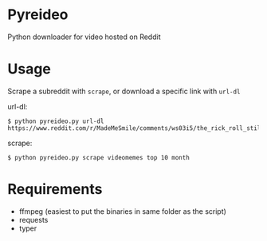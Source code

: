 # Pyreideo
 Python downloader for video hosted on Reddit

# Usage 
Scrape a subreddit with ````scrape````, or download a specific link with ````url-dl````

url-dl:
````
$ python pyreideo.py url-dl https://www.reddit.com/r/MadeMeSmile/comments/ws03i5/the_rick_roll_still_going_strong/
````
scrape:
````
$ python pyreideo.py scrape videomemes top 10 month
````
# Requirements
 - ffmpeg (easiest to put the binaries in same folder as the script)
 - requests 
 - typer
 
